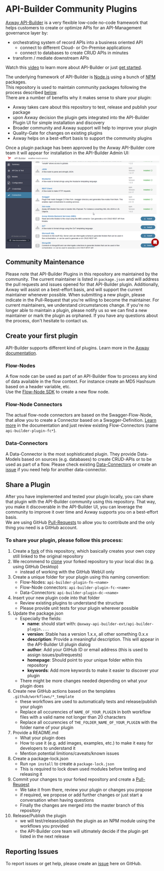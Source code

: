 # API-Builder Community Plugins

[Axway API-Builder][3] is a very flexible low-code no-code framework that  helps
customers to create or optimize APIs for an API-Management governance layer by:
- orchestrating system of record APIs into a business oriented API
  - connect to different Cloud- or On-Premise applications
  - connect to databases to create CRUD APIs in minutes
- transform / mediate downstream APIs

Watch this [video][5] to learn more about API-Builder or just [get started][6].

The underlying framework of API-Builder is [Node.js][7] using a bunch of
[NPM][8] packages.  
This repository is used to maintain community packages following the process
described [below](#share-a-plugin).  
There are a number of benefits why it makes sense to share your plugin:  
- Axway takes care about this repository to test, release and publish your package
- upon Axway decision the plugin gets integrated into the API-Builder Plugin UI for simple installation and discovery
- Broader community and Axway support will help to improve your plugin
- Quality-Gate for changes on existing plugins  
- Axway helps on a best-effort basis to support the community plugins

Once a plugin package has been approved by the Axway API-Builder core team it will appear for installation in the API-Builder Admin UI:  
![API-Builder Plugin-Screen][plugins-screen]

## Community Maintenance

Please note that API-Builder Plugins in this repository are maintained by the community. The current maintainer is listed in `package.json` and will address the pull requests and issues opened for that API-Builder plugin. Additionally, Axway will assist on a best-effort basis, and will support the current maintainer whenever possible. When submitting a new plugin, please indicate in the Pull-Request that you're willing to become the maintainer. For current maintainers, we understand circumstances change. If you're no longer able to maintain a plugin, please notify us so we can find a new maintainer or mark the plugin as orphaned. If you have any questions about the process, don't hesitate to contact us.

## Create your first plugin
API-Builder supports different kind of plugins. Learn more in the [Axway documentation][9].  

### Flow-Nodes
A flow node can be used as part of an API-Builder flow to process any kind of
data available in the flow context. For instance create an MD5 Hashsum based on a
header variable, etc.  
Use the [Flow-Node SDK][10] to create a new flow node.

### Flow-Node Connectors
The actual flow-node connectors are based on the Swagger-Flow-Node, that allow you
to create a Connector based on a Swagger-Definition.
[Learn more][11] in the documentation and just review existing Flow-Connectors (name `api-builder-plugin-fc*`).

### Data-Connectors
A Data-Connector is the most sophisticated plugin. They provide Data-Models based on sources (e.g. databases) to create CRUD-APIs or to be used as part of a flow. Please check existing [Data-Connectors][12] or create an [issue][2] if you need help for another data-connector.  

## Share a Plugin
After you have implemented and tested your plugin locally, you can share that plugin with the API-Builder community using this repository.
That way, you make it discoverable in the API-Builder UI, you can leverage the community to improve it over time and Axway supports you on a best-effort basis.  
We are using GitHub [Pull-Requests][13] to allow you to contribute and the only thing you need is a GitHub account. 

### To share your plugin, please follow this process:
1. Create a [fork][14] of this repository, which basically creates your own copy still linked to the original repository
2. We recommend to [clone][15] your forked repository to your local disc (e.g. using GitHub Desktop)
    - instead of working with the GitHub WebUI only
3. Create a unique folder for your plugin using this naming convention:
    - Flow-Nodes: `api-builder-plugin-fn-<name>`
    - Flow-Node connectors: `api-builder-plugin-fc-<name>`
    - Data-Connectors: `api-builder-plugin-dc-<name>`
4. Insert your new plugin code into that folder
    - Review existing plugins to understand the structure
    - Please provide unit tests for your plugin wherever possible
5. Update the package.json
    - Especially the fields: 
        - __name__: should start with: `@axway-api-builder-ext/api-builder-plugin....`
        - __version__: Stable has a version 1.x.x, all other something 0.x.x
        - __description__: Provide a meaningful description. This will appear in the API-Builder UI plugin dialog
        - __author__: Add your GitHub ID or email address (this is used to assign issues/pullrequests)
        - __homepage__: Should point to your unique folder within this repository
        - __keywords__: Add more keywords to make it easier to discover your plugin
    - There might be more changes needed depending on what your plugin does
6. Create new GitHub actions based on the templates `.github/workflows/*_template`
    - these workflows are used to automatically tests and release/publish your plugin
    - Replace all occurencies of `NAME_OF_YOUR_PLUGIN` in both workflow files with a valid name not longer than 20 characters
    - Replace all occurencies of `THE_FOLDER_NAME_OF_YOUR_PLUGIN` with the folder name of your plugin
7. Provide a README.md 
    - What your plugin does
    - How to use it (e.g. add images, examples, etc.) to make it easy for developers to understand it
    - Mention potential limitions/caveats/known issues
8. Create a package-lock.json
    - Run `npm install` to create a `package-lock.json`
    - This is required to lock down used modules before testing and releasing it
9. Commit your changes to your forked repository and create a [Pull-Reuqest][13]
    - We take it from there, review your plugin or changes you propose 
    - if required, we propose or add further changes or just start a conversation when having questions
    - Finally the changes are merged into the master branch of this repository 
10. Release/Publish the plugin
    - we will test/release/publish the plugin as an NPM module using the workflows you provided
    - the API-Builder core team will ultimately decide if the plugin get listed in the next release


## Reporting Issues

To report issues or get help, please create an [issue][2] here on GitHub.

[0]: https://github.com/Axway-API-Builder-Ext/api-builder-extras
[1]: https://github.com/Axway-API-Builder-Ext/api-builder-extras/compare
[2]: https://github.com/Axway-API-Builder-Ext/api-builder-extras/issues
[3]: https://www.axway.com/en/products/api-management/build-apis
[4]: https://www.axway.com
[5]: https://www.youtube.com/watch?v=4_0VG3Yx_Ig
[6]: https://docs.axway.com/bundle/API_Builder_4x_allOS_en/page/api_builder_getting_started_guide.html
[7]: https://nodejs.org/en/
[8]: https://www.npmjs.com/
[9]: https://docs.axway.com/bundle/API_Builder_4x_allOS_en/page/api_builder_plugins.html
[10]: https://docs.axway.com/bundle/API_Builder_4x_allOS_en/page/axway_flow_sdk.html
[11]: https://docs.axway.com/bundle/API_Builder_4x_allOS_en/page/swagger_flow-node.html
[12]: https://docs.axway.com/bundle/API_Builder_4x_allOS_en/page/api_builder_connectors.html
[13]: https://help.github.com/en/github/collaborating-with-issues-and-pull-requests/creating-a-pull-request
[14]: https://help.github.com/en/github/getting-started-with-github/fork-a-repo
[15]: https://help.github.com/en/github/creating-cloning-and-archiving-repositories/cloning-a-repository

[plugins-screen]: images/api-builder-admin-plugins.png
